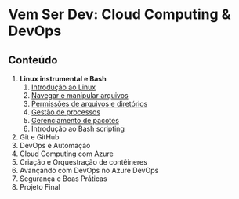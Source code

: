 # Vem Ser Dev: Cloud Computing & DevOps

## Conteúdo

1. **Linux instrumental e Bash**
    1. [Introdução ao Linux](./docs/Linux%20instrumental%20e%20Bash/Introdução%20ao%20Linux.md)
    2. [Navegar e manipular arquivos](./docs/Linux%20instrumental%20e%20Bash/Navegar%20e%20manipular%20arquivos.md)
    3. [Permissões de arquivos e diretórios](./docs/Linux%20instrumental%20e%20Bash/Permissões%20de%20arquivos%20e%20diretórios.md)
    4. [Gestão de processos](./docs/Linux%20instrumental%20e%20Bash/Gestão%20de%20processos.md)
    5. [Gerenciamento de pacotes](./docs/Linux%20instrumental%20e%20Bash/Gerenciamento%20de%20pacotes.md)
    7. Introdução ao Bash scripting
2. Git e GitHub
3. DevOps e Automação
4. Cloud Computing com Azure
5. Criação e Orquestração de contêineres
6. Avançando com DevOps no Azure DevOps
7. Segurança e Boas Práticas
8. Projeto Final